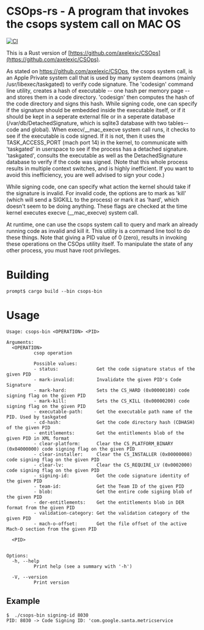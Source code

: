 # CSOps-rs - A program that invokes the csops system call on MAC OS

[![CI](https://github.com/pmarkowsky/csops-rs/actions/workflows/ci.yml/badge.svg)](https://github.com/pmarkowsky/csops-rs/actions/workflows/ci.yml)

This is a Rust version of [https://github.com/axelexic/CSOps](https://github.com/axelexic/CSOps). 

As stated on  https://github.com/axelexic/CSOps,
the csops system call, is an Apple Private system call that is used by many system deamons (mainly /usr/libexec/taskgated) to verify code signature. The 'codesign' command line utility, creates a hash of executable -- one hash per memory page -- and stores them in a code directory. 'codesign' then computes the hash of the code directory and signs this hash. While signing code, one can specify if the signature should be embedded inside the executable itself, or if it should be kept in a seperate external file or in a seperate database (/var/db/DetachedSignature, which is  sqlite3 database with two tables-- code and global). When execv/__mac_execve system call runs, it checks to see if the executable is code signed. If it is not, then it uses the TASK_ACCESS_PORT (mach port 14) in the kernel, to communicate with 'taskgated' in userspace to see if the process has a detached signature. 'taskgated', consults the executable as well as the DetachedSignature database to verify if the code was signed. (Note that this whole process results in multiple context switches, and is highly inefficient. If you want to avoid this inefficiency, you are well advised to sign your code.)

While signing code, one can specify what action the kernel should take if the signature is invalid. For invalid code, the options are to mark as 'kill' (which will send a SIGKILL to the process) or mark it as 'hard', which doesn't seem to be doing anything. These flags are checked at the time kernel executes execve (__mac_execve) system call. 

At runtime, one can use the csops system call to query and mark an already running code as invalid and kill it. This utility is a command line tool to do these things. Note that giving a PID value of 0 (zero), results in invoking these operations on the CSOps utility itself. To manipulate the state of any other process, you must have root privileges.

# Building

```
prompt$ cargo build --bin csops-bin

```

# Usage 

```
Usage: csops-bin <OPERATION> <PID>

Arguments:
  <OPERATION>
          csop operation

          Possible values:
          - status:              Get the code signature status of the given PID
          - mark-invalid:        Invalidate the given PID's Code Signature
          - mark-hard:           Sets the CS_HARD (0x00000100) code signing flag on the given PID
          - mark-kill:           Sets the CS_KILL (0x00000200) code signing flag on the given PID
          - executable-path:     Get the executable path name of the PID. Used by taskgated
          - cd-hash:             Get the code directory hash (CDHASH) of the given PID
          - entitlements:        Get the entitlements blob of the given PID in XML format
          - clear-platform:      Clear the CS_PLATFORM_BINARY (0x04000000) code signing flag on the given PID
          - clear-installer:     Clear the CS_INSTALLER (0x00000008) code signing flag on the given PID
          - clear-lv:            Clear the CS_REQUIRE_LV (0x0002000) code signing flag on the given PID
          - signing-id:          Get the code signature identity of the given PID
          - team-id:             Get the Team ID of the given PID
          - blob:                Get the entire code signing blob of the given PID
          - der-entitlements:    Get the entitlements blob in DER format from the given PID
          - validation-category: Get the validation category of the given PID
          - mach-o-offset:       Get the file offset of the active Mach-O section from the given PID

  <PID>
          

Options:
  -h, --help
          Print help (see a summary with '-h')

  -V, --version
          Print version
```

## Example

```
$  ./csops-bin signing-id 8030
PID: 8030 -> Code Signing ID: 'com.google.santa.metricservice
```
